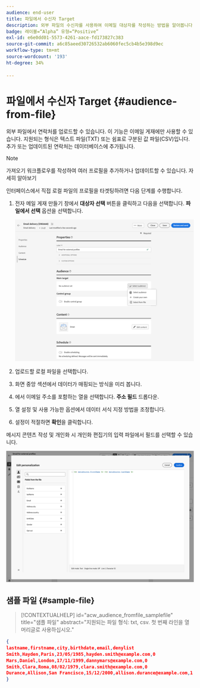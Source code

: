 ```yaml
---
audience: end-user
title: 파일에서 수신자 Target
description: 외부 파일의 수신자를 사용하여 이메일 대상자를 작성하는 방법을 알아봅니다
badge: 레이블=“Alpha” 유형=“Positive”
exl-id: e6e0dd01-5573-4261-aace-fd173827c383
source-git-commit: a6c85aeed30726532ab6060fec5cb4b5e398d9ec
workflow-type: tm+mt
source-wordcount: '193'
ht-degree: 34%

---
```


# 파일에서 수신자 Target {#audience-from-file}

외부 파일에서 연락처를 업로드할 수 있습니다. 이 기능은 이메일 게재에만 사용할 수 있습니다. 지원되는 형식은 텍스트 파일(TXT) 또는 쉼표로 구분된 값 파일(CSV)입니다. 추가 또는 업데이트된 연락처는 데이터베이스에 추가됩니다.

>[!NOTE]
>
>가져오기 워크플로우를 작성하여 여러 프로필을 추가하거나 업데이트할 수 있습니다.  자세히 알아보기


인터페이스에서 직접 로컬 파일의 프로필을 타겟팅하려면 다음 단계를 수행합니다.

1. 전자 메일 게재 만들기 창에서 **대상자 선택** 버튼을 클릭하고 다음을 선택합니다. **파일에서 선택** 옵션을 선택합니다.

   ![](assets/select-from-file.png)

1. 업로드할 로컬 파일을 선택합니다.
1. 화면 중앙 섹션에서 데이터가 매핑되는 방식을 미리 봅니다.
1. 에서 이메일 주소를 포함하는 열을 선택합니다. **주소 필드** 드롭다운.
1. 열 설정 및 사용 가능한 옵션에서 데이터 서식 지정 방법을 조정합니다.
1. 설정이 적절하면 **확인**&#x200B;을 클릭합니다.

메시지 콘텐츠 작성 및 개인화 시 개인화 편집기의 입력 파일에서 필드를 선택할 수 있습니다.

![](assets/select-external-perso.png)

## 샘플 파일 {#sample-file}

>[!CONTEXTUALHELP]
>id="acw_audience_fromfile_samplefile"
>title="샘플 파일"
>abstract="지원되는 파일 형식: txt, csv. 첫 번째 라인을 열 머리글로 사용하십시오."


```json
{
lastname,firstname,city,birthdate,email,denylist
Smith,Hayden,Paris,23/05/1985,hayden.smith@example.com,0
Mars,Daniel,London,17/11/1999,dannymars@example.com,0
Smith,Clara,Roma,08/02/1979,clara.smith@example.com,0
Durance,Allison,San Francisco,15/12/2000,allison.durance@example.com,1
}
```
